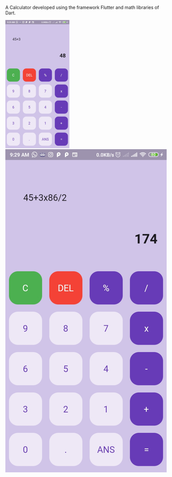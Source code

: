 A Calculator developed using the framework Flutter and math libraries of Dart. 

<img src='/images/img1.jpg' height="400" width="200"> 
<img src='/images/img2.jpg'>
